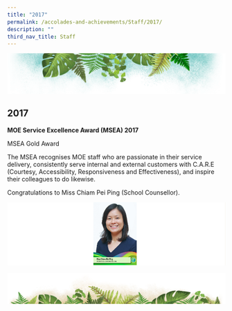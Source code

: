 ```yaml
---
title: "2017"
permalink: /accolades-and-achievements/Staff/2017/
description: ""
third_nav_title: Staff
---
```

![](/images/Banner.png)

2017
----

<b> MOE Service Excellence Award (MSEA) 2017 </b>

MSEA Gold Award  

The MSEA recognises MOE staff who are passionate in their service delivery, consistently serve internal and external customers with C.A.R.E (Courtesy, Accessibility, Responsiveness and Effectiveness), and inspire their colleagues to do likewise.  

Congratulations to Miss Chiam Pei Ping (School Counsellor).

![](/images/Staff.png)

![](/images/bg-bottom.png)